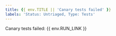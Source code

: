 ```yaml
---
title: {{ env.TITLE || 'Canary tests failed' }}
labels: 'Status: Untriaged, Type: Tests'
---
```

Canary tests failed: {{ env.RUN_LINK }}
